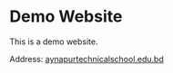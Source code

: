 # Demo Website
This is a demo website.

Address: [aynapurtechnicalschool.edu.bd](www.aynapurtechnicalschool.edu.bd)

